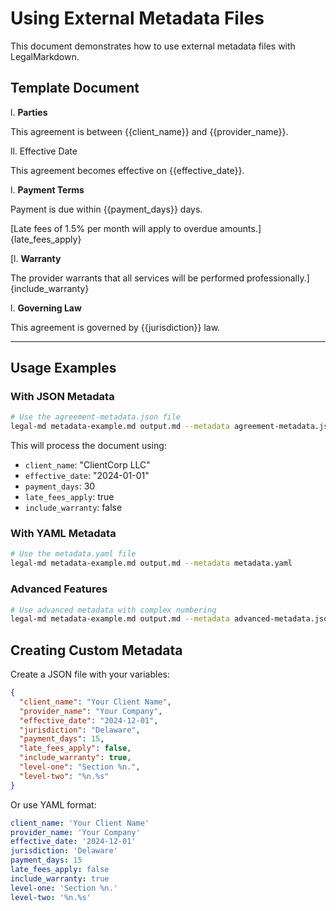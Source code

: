 # Using External Metadata Files

This document demonstrates how to use external metadata files with
LegalMarkdown.

## Template Document

l. **Parties**

This agreement is between {{client_name}} and {{provider_name}}.

ll. Effective Date

This agreement becomes effective on {{effective_date}}.

l. **Payment Terms**

Payment is due within {{payment_days}} days.

[Late fees of 1.5% per month will apply to overdue amounts.]{late_fees_apply}

[l. **Warranty**

The provider warrants that all services will be performed
professionally.]{include_warranty}

l. **Governing Law**

This agreement is governed by {{jurisdiction}} law.

---

## Usage Examples

### With JSON Metadata

```bash
# Use the agreement-metadata.json file
legal-md metadata-example.md output.md --metadata agreement-metadata.json
```

This will process the document using:

- `client_name`: "ClientCorp LLC"
- `effective_date`: "2024-01-01"
- `payment_days`: 30
- `late_fees_apply`: true
- `include_warranty`: false

### With YAML Metadata

```bash
# Use the metadata.yaml file
legal-md metadata-example.md output.md --metadata metadata.yaml
```

### Advanced Features

```bash
# Use advanced metadata with complex numbering
legal-md metadata-example.md output.md --metadata advanced-metadata.json
```

## Creating Custom Metadata

Create a JSON file with your variables:

```json
{
  "client_name": "Your Client Name",
  "provider_name": "Your Company",
  "effective_date": "2024-12-01",
  "jurisdiction": "Delaware",
  "payment_days": 15,
  "late_fees_apply": false,
  "include_warranty": true,
  "level-one": "Section %n.",
  "level-two": "%n.%s"
}
```

Or use YAML format:

```yaml
client_name: 'Your Client Name'
provider_name: 'Your Company'
effective_date: '2024-12-01'
jurisdiction: 'Delaware'
payment_days: 15
late_fees_apply: false
include_warranty: true
level-one: 'Section %n.'
level-two: '%n.%s'
```
